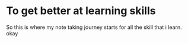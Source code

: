 # To get better at learning skills
So this is where my note taking journey starts for all the skill that i learn. okay